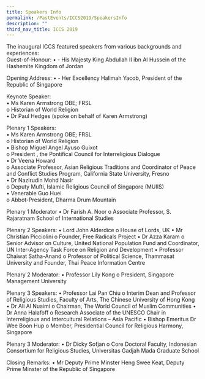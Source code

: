 ```yaml
---
title: Speakers Info
permalink: /PastEvents/ICCS2019/SpeakersInfo
description: ""
third_nav_title: ICCS 2019
---
```

The inaugural ICCS featured speakers from various backgrounds and experiences:  
Guest-of-Honour:
•	- His Majesty King Abdullah II ibn Al Hussein of the Hashemite Kingdom of Jordan

Opening Address:
•	- Her Excellency Halimah Yacob, President of the Republic of Singapore

Keynote Speaker:  
•	Ms Karen Armstrong OBE; FRSL  
o	Historian of World Religion  
•	Dr Paul Hedges (spoke on behalf of Karen Armstrong)

Plenary 1 Speakers:  
•	Ms Karen Armstrong OBE; FRSL  
o	Historian of World Religion  
•	Bishop Miguel Angel Ayuso Guixot  
o	President , the Pontifical Council for Interreligious Dialogue  
•	Dr Veena Howard  
o	Associate Professor, Asian Religious Traditions and Coordinator of Peace and Conflict Studies Program, California State University, Fresno  
•	Dr Nazirudin Mohd Nasir  
o	Deputy Mufti, Islamic Religious Council of Singapore (MUIIS)  
•	Venerable Guo Huei  
o	Abbot-President, Dharma Drum Mountain

Plenary 1 Moderator
•	Dr Farish A. Noor
o	Associate Professor, S. Rajaratnam School of International Studies

Plenary 2 Speakers:
•	Lord John Alderdice
o	House of Lords, UK
•	Mr Christian Picciolini
o	Founder, Free Radicals Project
•	Dr Azza Karam
o	Senior Advisor on Culture, United National Population Fund and Coordinator, UN Inter-Agency Task Force on Religion and Development
•	Professor Chaiwat Satha-Anand
o	Professor of Political Science, Thammasat University and Founder, Thai Peace Information Centre

Plenary 2 Moderator:
•	Professor Lily Kong
o	President, Singapore Management University

Plenary 3 Speakers:
•	Professor Lai Pan Chiu
o	Interim Dean and Professor of Religious Studies, Faculty of Arts, The Chinese University of Hong Kong
•	Dr Ali Al Nuaimi
o	Chairman, The World Council of Muslim Communities
•	Dr Anna Halafoff
o	Research Associate of the UNESCO Chair in Interreligious and Intercultural Relations – Asia Pacific
•	Bishop Emeritus Dr Wee Boon Hup
o	Member, Presidential Council for Religious Harmony, Singapore

Plenary 3 Moderator:
•	Dr Dicky Sofjan
o	Core Doctoral Faculty, Indonesian Consortium for Religious Studies, Universitas Gadjah Mada Graduate School

Closing Remarks:
•	Mr Deputy Prime Minster Heng Swee Keat, Deputy Prime Minster of the Republic of Singapore